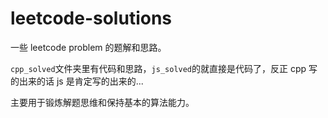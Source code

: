 # leetcode-solutions

一些 leetcode problem 的题解和思路。

`cpp_solved`文件夹里有代码和思路，`js_solved`的就直接是代码了，反正 cpp 写的出来的话 js 是肯定写的出来的...

主要用于锻炼解题思维和保持基本的算法能力。